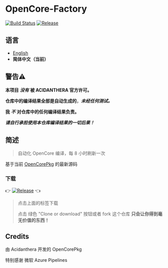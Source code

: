 # OpenCore-Factory
[![Build Status](https://dev.azure.com/76549792/OpenCore-Fact/_apis/build/status/OpenCore-Fact?branchName=master)](https://dev.azure.com/76549792/OpenCore-Fact/_build/latest?definitionId=9&branchName=master)
[![Release](https://img.shields.io/github/v/release/williambj1/OpenCore-Factory?color=orange&include_prereleases&label=Release)](https://github.com/williambj1/OpenCore-Factory/releases)

## 语言

- [English](https://github.com/williambj1/OpenCore-Factory/blob/master/README.md)
- **简体中文（当前）**

## **警告⚠️**

**本项目** ***没有*** **被 ACIDANTHERA 官方许可。**

**仓库中的编译结果全部是自动生成的**，***未经任何测试。***

**我** ***不*** **对仓库中的任何编译结果负责。**

***请自行承担使用本仓库编译结果的一切后果！***

## 简述

> 自动化 OpenCore 编译，每 8 小时刷新一次

基于当前 [OpenCorePkg](https://github.com/acidanthera/OpenCorePkg) 的最新源码

### 下载

👉 [![Release](https://img.shields.io/github/v/release/williambj1/OpenCore-Factory?color=orange&include_prereleases&label=Release)](https://github.com/williambj1/OpenCore-Factory/releases) 👈

> 点击上面的标签下载
>
> 点击 绿色 "Clone or download" 按钮或者 fork 这个仓库 **只会让你得到毫无价值的东西！**

## Credits

由 Acidanthera 开发的 OpenCorePkg

特别感谢 微软 Azure Pipelines

